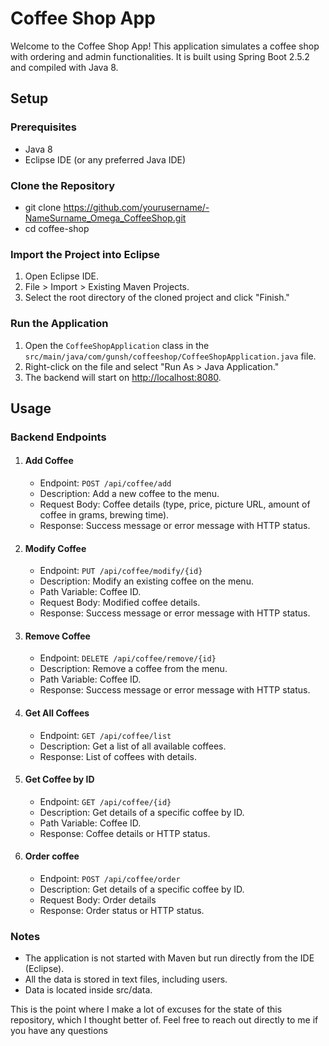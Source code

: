 # Coffee Shop App

Welcome to the Coffee Shop App! This application simulates a coffee shop with ordering and admin functionalities. It is built using Spring Boot 2.5.2 and compiled with Java 8.

## Setup

### Prerequisites

*   Java 8
*   Eclipse IDE (or any preferred Java IDE)

### Clone the Repository

*   git clone https://github.com/yourusername/-NameSurname_Omega_CoffeeShop.git 
*   cd coffee-shop

### Import the Project into Eclipse

1.  Open Eclipse IDE.
2.  File > Import > Existing Maven Projects.
3.  Select the root directory of the cloned project and click "Finish."

### Run the Application

1.  Open the `CoffeeShopApplication` class in the `src/main/java/com/gunsh/coffeeshop/CoffeeShopApplication.java` file.
2.  Right-click on the file and select "Run As > Java Application."
3.  The backend will start on [http://localhost:8080](http://localhost:8080).

## Usage

### Backend Endpoints

1.  #### Add Coffee

    *   Endpoint: `POST /api/coffee/add`
    *   Description: Add a new coffee to the menu.
    *   Request Body: Coffee details (type, price, picture URL, amount of coffee in grams, brewing time).
    *   Response: Success message or error message with HTTP status.
2.  #### Modify Coffee

    *   Endpoint: `PUT /api/coffee/modify/{id}`
    *   Description: Modify an existing coffee on the menu.
    *   Path Variable: Coffee ID.
    *   Request Body: Modified coffee details.
    *   Response: Success message or error message with HTTP status.
3.  #### Remove Coffee

    *   Endpoint: `DELETE /api/coffee/remove/{id}`
    *   Description: Remove a coffee from the menu.
    *   Path Variable: Coffee ID.
    *   Response: Success message or error message with HTTP status.
4.  #### Get All Coffees

    *   Endpoint: `GET /api/coffee/list`
    *   Description: Get a list of all available coffees.
    *   Response: List of coffees with details.
5.  #### Get Coffee by ID

    *   Endpoint: `GET /api/coffee/{id}`
    *   Description: Get details of a specific coffee by ID.
    *   Path Variable: Coffee ID.
    *   Response: Coffee details or HTTP status.
6.  #### Order coffee 

    *   Endpoint: `POST /api/coffee/order`
    *   Description: Get details of a specific coffee by ID.
    *   Request Body: Order details
    *   Response: Order status or HTTP status.

### Notes

*   The application is not started with Maven but run directly from the IDE (Eclipse).
*   All the data is stored in text files, including users.
*   Data is located inside src/data.

This is the point where I make a lot of excuses for the state of this repository, which I thought better of. Feel free to reach out directly to me if you have any questions
